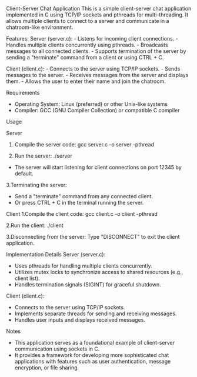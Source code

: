 Client-Server Chat Application
This is a simple client-server chat application implemented in C using TCP/IP sockets and pthreads for multi-threading. It allows multiple clients to connect to a server and communicate in a chatroom-like environment.

Features:
  Server (server.c):
    - Listens for incoming client connections.
    - Handles multiple clients concurrently using pthreads.
    - Broadcasts messages to all connected clients.
    - Supports termination of the server by sending a "terminate" command from a client or using CTRL + C.
  
  Client (client.c):
    - Connects to the server using TCP/IP sockets.
    - Sends messages to the server.
    - Receives messages from the server and displays them.
    - Allows the user to enter their name and join the chatroom.

Requirements
 - Operating System: Linux (preferred) or other Unix-like systems
 - Compiler: GCC (GNU Compiler Collection) or compatible C compiler

Usage

Server
1. Compile the server code:
  gcc server.c -o server -pthread

2. Run the server:
  ./server
- The server will start listening for client connections on port 12345 by default.

3.Terminating the server:
  - Send a "terminate" command from any connected client.
  - Or press CTRL + C in the terminal running the server.

Client
1.Compile the client code:
  gcc client.c -o client -pthread

2.Run the client:
  ./client

3.Disconnecting from the server:
  Type "DISCONNECT" to exit the client application.


Implementation Details
Server (server.c):

 - Uses pthreads for handling multiple clients concurrently.
 - Utilizes mutex locks to synchronize access to shared resources (e.g., client list).
 - Handles termination signals (SIGINT) for graceful shutdown.

Client (client.c):

 - Connects to the server using TCP/IP sockets.
 - Implements separate threads for sending and receiving messages.
 - Handles user inputs and displays received messages.

Notes
  - This application serves as a foundational example of client-server communication using sockets in C.
  - It provides a framework for developing more sophisticated chat applications with features such as user authentication, message encryption, or file sharing.
